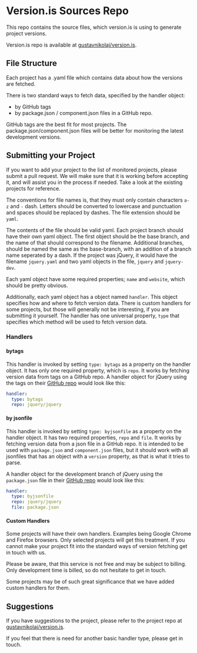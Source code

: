 # Version.is Sources Repo

This repo contains the source files, which version.is is using to generate project versions.

Version.is repo is available at [gustavnikolaj/version.is](https://github.com/gustavnikolaj/version.is).

## File Structure

Each project has a .yaml file which contains data about how the versions are fetched.

There is two standard ways to fetch data, specified by the handler object:
 - by GitHub tags
 - by package.json / component.json files in a GitHub repo.

GitHub tags are the best fit for most projects. The package.json/component.json files will be better for monitoring the latest development versions.

## Submitting your Project

If you want to add your project to the list of monitored projects, please submit a pull request. We will make sure that it is working before accepting it, and will assist you in the process if needed. Take a look at the existing projects for reference.

The conventions for file names is, that they must only contain characters `a-z` and `-` dash. Letters should be converted to lowercase and punctuation and spaces should be replaced by dashes. The file extension should be `yaml`.

The contents of the file should be valid yaml. Each project branch should have their own yaml object. The first object should be the base branch, and the name of that should correspond to the filename. Additional branches, should be named the same as the base-branch, with an addition of a branch name seperated by a dash. If the project was jQuery, it would have the filename `jquery.yaml` and two yaml objects in the file, `jquery` and `jquery-dev`. 

Each yaml object have some required properties; `name` and `website`, which should be pretty obvious.

Additionally, each yaml object has a object named `handler`. This object specifies how and where to fetch version data. There is custom handlers for some projects, but those will generally not be interesting, if you are submitting it yourself. The handler has one universal property, `type` that specifies which method will be used to fetch version data.

### Handlers

#### bytags

This handler is invoked by setting `type: bytags` as a property on the handler object. It has only one required property, which is `repo`. It works by fetching version data from tags on a GitHub repo. A handler object for jQuery using the tags on their [GitHub repo](http://github.com/jquery/jquery "jQuery GitHub repo") would look like this:

```yaml
handler:
  type: bytags
  repo: jquery/jquery
```

#### by jsonfile

This handler is invoked by setting `type: byjsonfile` as a property on the handler object. It has two required properties, `repo` and `file`. It works by fetching version data from a json file in a GitHub repo. It is intended to be used with `package.json` and `component.json` files, but it should work with all jsonfiles that has an object with a `version` property, as that is what it tries to parse.

A handler object for the development branch of jQuery using the `package.json` file in their [GitHub repo](http://github.com/jquery/jquery "jQuery GitHub repo") would look like this:

```yaml
handler:
  type: byjsonfile
  repo: jquery/jquery
  file: package.json
```

#### Custom Handlers

Some projects will have their own handlers. Examples being Google Chrome and Firefox browsers. Only selected projects will get this treatment. If you cannot make your project fit into the standard ways of version fetching get in touch with us.

Please be aware, that this service is not free and may be subject to billing. Only development time is billed, so do not hesitate to get in touch.

Some projects may be of such great significance that we have added custom handlers for them.

## Suggestions

If you have suggestions to the project, please refer to the project repo at [gustavnikolaj/version.is](https://github.com/gustavnikolaj/version.is).

If you feel that there is need for another basic handler type, please get in touch.
